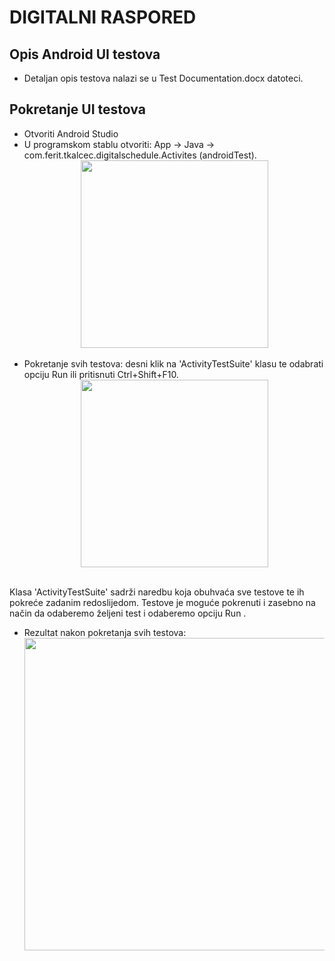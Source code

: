 # DIGITALNI RASPORED 

## Opis Android UI testova

* Detaljan opis testova nalazi se u Test Documentation.docx datoteci.

## Pokretanje UI testova
* Otvoriti Android Studio
* U programskom stablu otvoriti: App -> Java -> com.ferit.tkalcec.digitalschedule.Activites (androidTest). <br>
  <div align="center"><img src="https://i.imgur.com/cFI9bjJ.png" width="300"></div><br>
* Pokretanje svih testova: desni klik na 'ActivityTestSuite' klasu te odabrati opciju Run <ActivityTestSuite> ili pritisnuti Ctrl+Shift+F10. <br>
  <div align="center"><img src="https://i.imgur.com/DZWoOWI.png" width="300"></div><br>
Klasa 'ActivityTestSuite' sadrži naredbu koja obuhvaća sve testove te ih pokreće zadanim redoslijedom. Testove je moguće pokrenuti i zasebno na način da odaberemo željeni test i odaberemo opciju Run <NazivTesta>.
* Rezultat nakon pokretanja svih testova:<br>
  <div align="center"><img src="https://i.imgur.com/rs90mLQ.png" width="500"></div><br>
